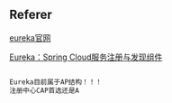 ## Referer

[eureka官网](https://www.eurekanetwork.org/)

[Eureka：Spring Cloud服务注册与发现组件](http://c.biancheng.net/springcloud/eureka.html)

```markdown

Eureka目前属于AP结构！！！
注册中心CAP首选还是A


```
